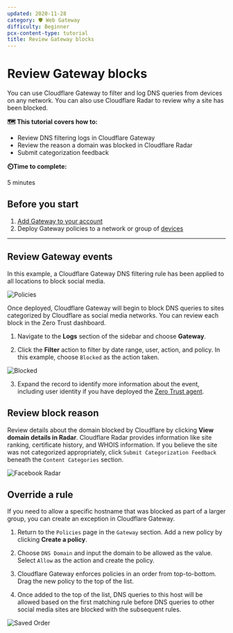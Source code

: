```yaml
---
updated: 2020-11-28
category: 🛡️ Web Gateway
difficulty: Beginner
pcx-content-type: tutorial
title: Review Gateway blocks
---
```


# Review Gateway blocks

You can use Cloudflare Gateway to filter and log DNS queries from devices on any network. You can also use Cloudflare Radar to review why a site has been blocked.

**🗺️ This tutorial covers how to:**

- Review DNS filtering logs in Cloudflare Gateway
- Review the reason a domain was blocked in Cloudflare Radar
- Submit categorization feedback

**⏲️Time to complete:**

5 minutes

## Before you start

1.  [Add Gateway to your account](/cloudflare-one/setup/)
1.  Deploy Gateway policies to a network or group of [devices](/cloudflare-one/policies/filtering/dns-policies/)

---

## Review Gateway events

In this example, a Cloudflare Gateway DNS filtering rule has been applied to all locations to block social media.

![Policies](/cloudflare-one/static/secure-web-gateway/review-gateway-block/block-social.png)

Once deployed, Cloudflare Gateway will begin to block DNS queries to sites categorized by Cloudflare as social media networks. You can review each block in the Zero Trust dashboard.

1. Navigate to the **Logs** section of the sidebar and choose **Gateway**.

2. Click the **Filter** action to filter by date range, user, action, and policy. In this example, choose `Blocked` as the action taken.

![Blocked](/cloudflare-one/static/secure-web-gateway/review-gateway-block/blocked.png)

3. Expand the record to identify more information about the event, including user identity if you have deployed the [Zero Trust agent](/cloudflare-one/connections/connect-devices/).


## Review block reason

Review details about the domain blocked by Cloudflare by clicking **View domain details in Radar**. Cloudflare Radar provides information like site ranking, certificate history, and WHOIS information. If you believe the site was not categorized appropriately, click `Submit Categorization Feedback` beneath the `Content Categories` section.

![Facebook Radar](/cloudflare-one/static/secure-web-gateway/review-gateway-block/facebook-radar.png)

## Override a rule

If you need to allow a specific hostname that was blocked as part of a larger group, you can create an exception in Cloudflare Gateway.

1. Return to the `Policies` page in the `Gateway` section. Add a new policy by clicking **Create a policy**.

2. Choose `DNS Domain` and input the domain to be allowed as the value. Select `Allow` as the action and create the policy.

3. Cloudflare Gateway enforces policies in an order from top-to-bottom. Drag the new policy to the top of the list.

4. Once added to the top of the list, DNS queries to this host will be allowed based on the first matching rule before DNS queries to other social media sites are blocked with the subsequent rules.

![Saved Order](/cloudflare-one/static/secure-web-gateway/review-gateway-block/after-order.png)
